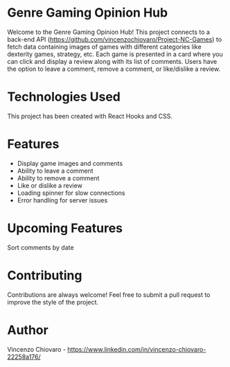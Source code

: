 # Genre Gaming Opinion Hub

Welcome to the Genre Gaming Opinion Hub! This project connects to a back-end API (https://github.com/vincenzochiovaro/Project-NC-Games) to fetch data containing images of games with different categories like dexterity games, strategy, etc. Each game is presented in a card where you can click and display a review along with its list of comments. Users have the option to leave a comment, remove a comment, or like/dislike a review.

# Technologies Used

This project has been created with React Hooks and CSS.

# Features

- Display game images and comments
- Ability to leave a comment
- Ability to remove a comment
- Like or dislike a review
- Loading spinner for slow connections
- Error handling for server issues

# Upcoming Features

Sort comments by date

# Contributing

Contributions are always welcome! Feel free to submit a pull request to improve the style of the project.

# Author

Vincenzo Chiovaro - https://www.linkedin.com/in/vincenzo-chiovaro-22258a176/
